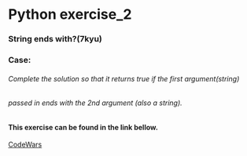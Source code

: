 # Python exercise_2
### String ends with?(7kyu)


### Case:
###### Complete the solution so that it returns true if the first argument(string)
###### passed in ends with the 2nd argument (also a string).

#### This exercise can be found in the link bellow.
[CodeWars](https://www.codewars.com/kata/51f2d1cafc9c0f745c00037d)
